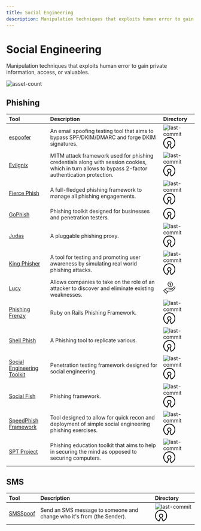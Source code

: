 ```yaml
---
title: Social Engineering
description: Manipulation techniques that exploits human error to gain private information, access, or valuables.
---
```


# Social Engineering

Manipulation techniques that exploits human error to gain private information, access, or valuables.

![asset-count](https://img.shields.io/badge/Tools%20%26%20Resources%20Available-14-A65F5F?style=for-the-badge)

## Phishing

| Tool | Description | Directory |
| :--- | :--- | :--- |
| [espoofer](https://github.com/chenjj/espoofer) | An email spoofing testing tool that aims to bypass SPF/DKIM/DMARC and forge DKIM signatures. | ![last-commit](https://img.shields.io/github/last-commit/chenjj/espoofer?color=a65f5f&style=flat-square) ![opensource](../../assets/img/icons/open-source.png) |
| [Evilgnix](https://github.com/kgretzky/evilginx2) | MITM attack framework used for phishing credentials along with session cookies, which in turn allows to bypass 2-factor authentication protection. | ![last-commit](https://img.shields.io/github/last-commit/kgretzky/evilginx2?color=a65f5f&style=flat-square) ![opensource](../../assets/img/icons/open-source.png) |
| [Fierce Phish](https://github.com/Raikia/FiercePhish) | A full-fledged phishing framework to manage all phishing engagements. | ![last-commit](https://img.shields.io/github/last-commit/Raikia/FiercePhish?color=a65f5f&style=flat-square) ![opensource](../../assets/img/icons/open-source.png) |
| [GoPhish](https://getgophish.com/) | Phishing toolkit designed for businesses and penetration testers. | ![opensource](../../assets/img/icons/open-source.png) |
| [Judas](https://github.com/JonCooperWorks/judas) | A pluggable phishing proxy. | ![last-commit](https://img.shields.io/github/last-commit/JonCooperWorks/judas?color=a65f5f&style=flat-square) ![opensource](../../assets/img/icons/open-source.png) |
| [King Phisher](https://github.com/rsmusllp/king-phisher) | A tool for testing and promoting user awareness by simulating real world phishing attacks. | ![last-commit](https://img.shields.io/github/last-commit/rsmusllp/king-phisher?color=a65f5f&style=flat-square) ![opensource](../../assets/img/icons/open-source.png) |
| [Lucy](https://lucysecurity.com/download/) | Allows companies to take on the role of an attacker to discover and eliminate existing weaknesses. | ![freemium-service](../../assets/img/icons/freemium.png) |
| [Phishing Frenzy](https://github.com/pentestgeek/phishing-frenzy) | Ruby on Rails Phishing Framework. | ![last-commit](https://img.shields.io/github/last-commit/pentestgeek/phishing-frenzy?color=a65f5f&style=flat-square) ![opensource](../../assets/img/icons/open-source.png) |
| [Shell Phish](https://github.com/suljot/shellphish) | A Phishing tool to replicate various. | ![last-commit](https://img.shields.io/github/last-commit/suljot/shellphish?color=a65f5f&style=flat-square) ![opensource](../../assets/img/icons/open-source.png) |
| [Social Engineering Toolkit](https://github.com/trustedsec/social-engineer-toolkit) | Penetration testing framework designed for social engineering. | ![last-commit](https://img.shields.io/github/last-commit/trustedsec/social-engineer-toolkit?color=a65f5f&style=flat-square) ![opensource](../../assets/img/icons/open-source.png) |
| [Social Fish](https://github.com/UndeadSec/SocialFish) | Phishing framework. | ![last-commit](https://img.shields.io/github/last-commit/UndeadSec/SocialFish?color=a65f5f&style=flat-square) ![opensource](../../assets/img/icons/open-source.png) |
| [SpeedPhish Framework](https://github.com/tatanus/SPF) | Tool designed to allow for quick recon and deployment of simple social engineering phishing exercises. | ![last-commit](https://img.shields.io/github/last-commit/tatanus/SPF?color=a65f5f&style=flat-square) ![opensource](../../assets/img/icons/open-source.png) |
| [SPT Project](https://github.com/chris-short/sptoolkit) | Phishing education toolkit that aims to help in securing the mind as opposed to securing computers. | ![last-commit](https://img.shields.io/github/last-commit/chris-short/sptoolkit?color=a65f5f&style=flat-square) ![opensource](../../assets/img/icons/open-source.png) |

## SMS

| Tool | Description | Directory |
| :--- | :--- | :--- |
| [SMSSpoof](https://github.com/vpn/SMSSpoof) | Send an SMS message to someone and change who it's from \(the Sender\). | ![last-commit](https://img.shields.io/github/last-commit/vpn/SMSSpoof?color=a65f5f&style=flat-square) ![opensource](../../assets/img/icons/open-source.png) |

